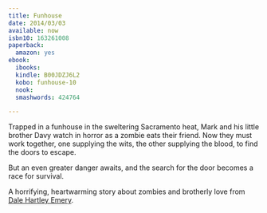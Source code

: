 ```yaml
---
title: Funhouse
date: 2014/03/03
available: now
isbn10: 163261008
paperback:
  amazon: yes
ebook:
  ibooks: 
  kindle: B00JDZJ6L2 
  kobo: funhouse-10
  nook: 
  smashwords: 424764

---
```


Trapped in a funhouse in the sweltering Sacramento heat,
Mark and his little brother Davy
watch in horror as a zombie eats their friend.
Now they must work together,
one supplying the wits,
the other supplying the blood,
to find the doors to escape. 
 
But an even greater danger awaits,
and the search for the door becomes a race for survival. 
 
A horrifying, heartwarming story
about zombies and brotherly love
from [Dale Hartley Emery](http://dalehartleyemery.com).

